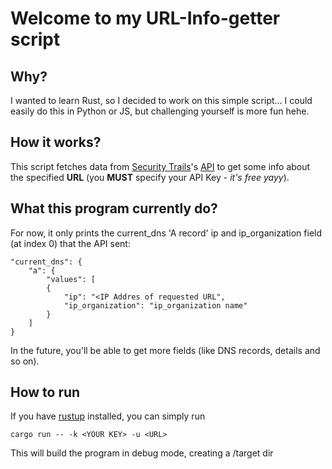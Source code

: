 # Welcome to my URL-Info-getter script

## Why?

I wanted to learn Rust, so I decided to work on this simple script... I could easily do this in Python or JS, but challenging yourself is more fun hehe.

## How it works?

This script fetches data from [Security Trails](https://securitytrails.com/)'s [API](https://docs.securitytrails.com/docs) to get some info about the specified **URL** (you **MUST** specify your API Key - _it's free yayy_).

## What this program currently do?

For now, it only prints the current_dns 'A record' ip and ip_organization field (at index 0) that the API sent:

```
"current_dns": {
    "a": {
        "values": [
        {
            "ip": "<IP Addres of requested URL",
            "ip_organization": "ip_organization name"
        }
    ]
}
```

In the future, you'll be able to get more fields (like DNS records, details and so on).

## How to run

If you have [rustup](https://rustup.rs/) installed, you can simply run

`cargo run -- -k <YOUR KEY> -u <URL>`

This will build the program in debug mode, creating a /target dir
